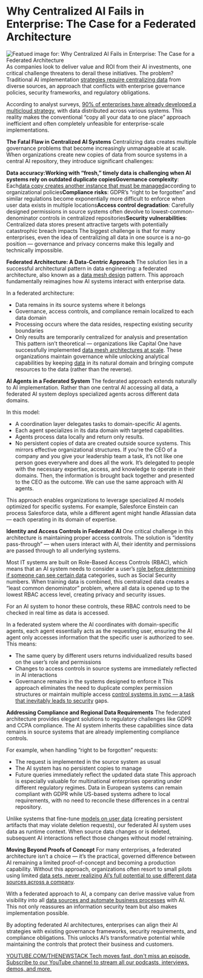 # Why Centralized AI Fails in Enterprise: The Case for a Federated Architecture
![Featued image for: Why Centralized AI Fails in Enterprise: The Case for a Federated Architecture](https://cdn.thenewstack.io/media/2025/03/58b3b4df-alex-kotliarskyi-qbpzgqemskg-unsplash-1024x683.jpg)
As companies look to deliver value and ROI from their AI investments, one critical challenge threatens to derail these initiatives. The problem? Traditional AI implementation [strategies require centralizing data](https://thenewstack.io/choosing-the-right-database-strategy-on-premises-or-cloud/) from diverse sources, an approach that conflicts with enterprise governance policies, security frameworks, and regulatory obligations.

According to analyst surveys, [90% of enterprises have already developed a multicloud strategy](https://thenewstack.io/multicloud-why-its-the-best-choice-for-data/), with data distributed across various systems. This reality makes the conventional “copy all your data to one place” approach inefficient and often completely unfeasible for enterprise-scale implementations.

**The Fatal Flaw in Centralized AI Systems**
Centralizing data creates multiple governance problems that become increasingly unmanageable at scale. When organizations create new copies of data from source systems in a central AI repository, they introduce significant challenges:

**Data accuracy:**Working with “fresh,” timely data is challenging when AI systems rely on outdated duplicate copies**Governance complexity**: Each[data copy creates another instance that must be managed](https://thenewstack.io/aws-brings-trusted-extension-support-to-managed-postgres/)according to organizational policies**Compliance risks**: GDPR’s “right to be forgotten” and similar regulations become exponentially more difficult to enforce when user data exists in multiple locations**Access control degradation**: Carefully designed permissions in source systems often devolve to lowest-common-denominator controls in centralized repositories**Security vulnerabilities**: Centralized data stores present attractive targets with potentially catastrophic breach impacts
The biggest challenge is that for many enterprises, even the idea of centralizing all data in one source is a no-go position — governance and privacy concerns make this legally and technically impossible.

**Federated Architecture: A Data-Centric Approach**
The solution lies in a successful architectural pattern in data engineering: a federated architecture, also known as a [data mesh design](https://thenewstack.io/designing-a-data-mesh-to-reign-in-data-sprawl/) pattern. This approach fundamentally reimagines how AI systems interact with enterprise data.

In a federated architecture:

- Data remains in its source systems where it belongs
- Governance, access controls, and compliance remain localized to each data domain
- Processing occurs where the data resides, respecting existing security boundaries
- Only results are temporarily centralized for analysis and presentation
This pattern isn’t theoretical — organizations like Capital One have successfully implemented [data mesh architectures at scale](https://www.capitalone.com/tech/cloud/data-mesh-for-data-governance/). These organizations maintain governance while unlocking analytical capabilities by keeping [data](https://thenewstack.io/python-mqtt-tutorial-store-iot-metrics-with-influxdb/) in its natural domain and bringing compute resources to the data (rather than the reverse).

**AI Agents in a Federated System**
The federated approach extends naturally to AI implementation. Rather than one central AI accessing all data, a federated AI system deploys specialized agents across different data domains.

In this model:

- A coordination layer delegates tasks to domain-specific AI agents.
- Each agent specializes in its data domain with targeted capabilities.
- Agents process data locally and return only results.
- No persistent copies of data are created outside source systems.
This mirrors effective organizational structures. If you’re the CEO of a company and you give your leadership team a task, it’s not like one person goes everywhere and does all the work. It’s delegated to people with the necessary expertise, access, and knowledge to operate in their domains. Then, the information is brought back together and presented to the CEO as the outcome. We can use the same approach with AI agents.

This approach enables organizations to leverage specialized AI models optimized for specific systems. For example, Salesforce Einstein can process Salesforce data, while a different agent might handle Atlassian data — each operating in its domain of expertise.

**Identity and Access Controls in Federated AI**
One critical challenge in this architecture is maintaining proper access controls. The solution is “identity pass-through” — when users interact with AI, their identity and permissions are passed through to all underlying systems.

Most IT systems are built on Role-Based Access Controls (RBAC), which means that an AI system needs to consider a user’s [role before determining if someone can see certain data](https://thenewstack.io/how-time-plays-a-crucial-role-in-aggregating-mobile-data/) categories, such as Social Security numbers. When training data is combined, this centralized data creates a “least common denominator” problem, where all data is opened up to the lowest RBAC access level, creating privacy and security issues.

For an AI system to honor these controls, these RBAC controls need to be checked in real time as data is accessed.

In a federated system where the AI coordinates with domain-specific agents, each agent essentially acts as the requesting user, ensuring the AI agent only accesses information that the specific user is authorized to see. This means:

- The same query by different users returns individualized results based on the user’s role and permissions
- Changes to access controls in source systems are immediately reflected in AI interactions
- Governance remains in the systems designed to enforce it
This approach eliminates the need to duplicate complex permission structures or maintain multiple access [control systems in sync — a task that inevitably leads to security](https://thenewstack.io/role-based-access-control-five-common-authorization-patterns/) gaps.

**Addressing Compliance and Regional Data Requirements**
The federated architecture provides elegant solutions to regulatory challenges like GDPR and CCPA compliance. The AI system inherits these capabilities since data remains in source systems that are already implementing compliance controls.

For example, when handling “right to be forgotten” requests:

- The request is implemented in the source system as usual
- The AI system has no persistent copies to manage
- Future queries immediately reflect the updated data state
This approach is especially valuable for multinational enterprises operating under different regulatory regimes. Data in European systems can remain compliant with GDPR while US-based systems adhere to local requirements, with no need to reconcile these differences in a central repository.

Unlike systems that fine-tune [models on user data](https://thenewstack.io/data-modeling-part-2-method-for-time-series-databases/) (creating persistent artifacts that may violate deletion requests), our federated AI system uses data as runtime context. When source data changes or is deleted, subsequent AI interactions reflect those changes without model retraining.

**Moving Beyond Proofs of Concept**
For many enterprises, a federated architecture isn’t a choice — it’s the practical, governed difference between AI remaining a limited proof-of-concept and becoming a production capability. Without this approach, organizations often resort to small pilots using limited [data sets, never realizing AI’s full potential to use different data sources across a company](https://thenewstack.io/can-companies-really-self-host-at-scale/).

With a federated approach to AI, a company can derive massive value from visibility into all [data sources and automate business processes](https://thenewstack.io/how-event-processing-builds-business-speed-and-agility/) with AI. This not only reassures an information security team but also makes implementation possible.

By adopting federated AI architectures, enterprises can align their AI strategies with existing governance frameworks, security requirements, and compliance obligations. This unlocks AI’s transformative potential while maintaining the controls that protect their business and customers.

[
YOUTUBE.COM/THENEWSTACK
Tech moves fast, don't miss an episode. Subscribe to our YouTube
channel to stream all our podcasts, interviews, demos, and more.
](https://youtube.com/thenewstack?sub_confirmation=1)